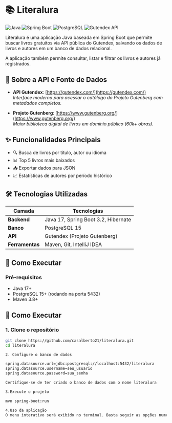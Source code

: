 # 📚 Literalura 

![Java](https://img.shields.io/badge/java-%23ED8B00.svg?style=for-the-badge&logo=openjdk&logoColor=white)
![Spring Boot](https://img.shields.io/badge/Spring_Boot-F2F4F9?style=for-the-badge&logo=spring-boot)
![PostgreSQL](https://img.shields.io/badge/PostgreSQL-316192?style=for-the-badge&logo=postgresql&logoColor=white)
![Gutendex API](https://img.shields.io/badge/Gutendex_API-000000?style=flat&logo=json&logoColor=white)

Literalura é uma aplicação Java baseada em Spring Boot que permite buscar livros gratuitos via API pública do Gutendex, salvando os dados de livros e autores em um banco de dados relacional.

A aplicação também permite consultar, listar e filtrar os livros e autores já registrados.
## 🔗 Sobre a API e Fonte de Dados
- **API Gutendex**: [https://gutendex.com/](https://gutendex.com/)  
  _Interface moderna para acessar o catálogo do Projeto Gutenberg com metadados completos._
  
- **Projeto Gutenberg**: [https://www.gutenberg.org/](https://www.gutenberg.org/)  
  _Maior biblioteca digital de livros em domínio público (60k+ obras)._

## ✨ Funcionalidades Principais
- 🔍 Busca de livros por título, autor ou idioma
- 📊 Top 5 livros mais baixados
- 📥 Exportar dados para JSON
- 📈 Estatísticas de autores por período histórico

## 🛠️ Tecnologias Utilizadas
| Camada          | Tecnologias                          |
|-----------------|--------------------------------------|
| **Backend**     | Java 17, Spring Boot 3.2, Hibernate |
| **Banco**       | PostgreSQL 15                        |
| **API**         | Gutendex (Projeto Gutenberg)         |
| **Ferramentas** | Maven, Git, IntelliJ IDEA            |

## 🚀 Como Executar

### Pré-requisitos
- Java 17+
- PostgreSQL 15+ (rodando na porta 5432)
- Maven 3.8+

## 🚀 Como Executar

### 1. Clone o repositório
```bash
git clone https://github.com/casalberto21/literalura.git
cd literalura

2. Configure o banco de dados

spring.datasource.url=jdbc:postgresql://localhost:5432/literalura
spring.datasource.username=seu_usuario
spring.datasource.password=sua_senha

Certifique-se de ter criado o banco de dados com o nome literalura

3.Execute o projeto

mvn spring-boot:run

4.Uso da aplicação
O menu interativo será exibido no terminal. Basta seguir as opções numéricas
